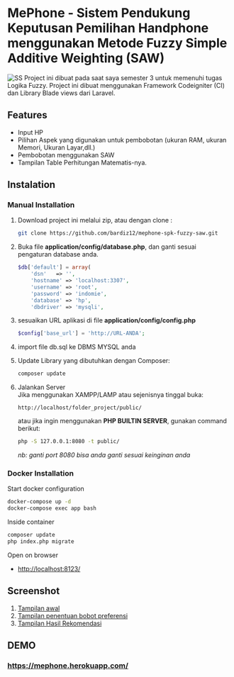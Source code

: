 # MePhone - Sistem Pendukung Keputusan Pemilihan Handphone menggunakan Metode Fuzzy Simple Additive Weighting (SAW)

![SS](https://user-images.githubusercontent.com/25524265/68142817-bd573e00-ff62-11e9-969b-29ccd0d252d9.png)
Project ini dibuat pada saat saya semester 3 untuk memenuhi tugas Logika Fuzzy. Project ini dibuat menggunakan Framework Codeigniter (CI) dan Library Blade views dari Laravel.


## Features
* Input HP
* Pilihan Aspek yang digunakan untuk pembobotan (ukuran RAM, ukuran Memori, Ukuran Layar,dll.)
* Pembobotan menggunakan SAW
* Tampilan Table Perhitungan Matematis-nya.


## Instalation
### Manual Installation
1. Download project ini melalui zip, atau dengan clone :
    ```bash
    git clone https://github.com/bardiz12/mephone-spk-fuzzy-saw.git
    ```
2.  Buka file __application/config/database.php__, dan ganti sesuai pengaturan database anda.
    ```php
    $db['default'] = array(
        'dsn'	=> '',
        'hostname' => 'localhost:3307',
        'username' => 'root',
        'password' => 'indomie',
        'database' => 'hp',
        'dbdriver' => 'mysqli',
    ```
3. sesuaikan URL aplikasi di file __application/config/config.php__ 
    ```php
    $config['base_url'] = 'http://URL-ANDA';
    ```

4. import file db.sql ke DBMS MYSQL anda
5. Update Library yang dibutuhkan dengan Composer:
    ```bash
    composer update
    ```

6. Jalankan Server<br/>
    Jika menggunakan XAMPP/LAMP atau sejenisnya tinggal buka: 
    ```
    http://localhost/folder_project/public/
    ```
    atau jika ingin menggunakan __PHP BUILTIN SERVER__, gunakan command berikut:
    ```bash
    php -S 127.0.0.1:8080 -t public/
    ```
    _nb: ganti port 8080 bisa anda ganti sesuai keinginan anda_

### Docker Installation
Start docker configuration
```bash
docker-compose up -d
docker-compose exec app bash
```
Inside container
```bash
composer update
php index.php migrate
```
Open on browser 
- [http://localhost:8123/](http://localhost:8123/)

## Screenshot
1. <a href="https://user-images.githubusercontent.com/25524265/68142817-bd573e00-ff62-11e9-969b-29ccd0d252d9.png" target="_blank">Tampilan awal</a>
2. <a href="https://user-images.githubusercontent.com/25524265/68142900-e7a8fb80-ff62-11e9-9b65-428c94befd44.png" target="_blank">Tampilan penentuan bobot preferensi</a>
3. <a href="https://user-images.githubusercontent.com/25524265/68141716-9e57ac80-ff60-11e9-992f-9bc9ede86f26.png" target="_blank">Tampilan Hasil Rekomendasi</a>

## DEMO
### <a href="https://mephone.herokuapp.com/">https://mephone.herokuapp.com/</a>